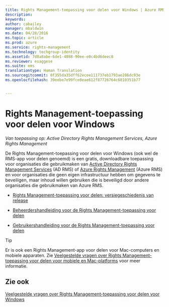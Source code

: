 ```yaml
---
title: Rights Management-toepassing voor delen voor Windows | Azure RMS
description: 
keywords: 
author: cabailey
manager: mbaldwin
ms.date: 04/28/2016
ms.topic: article
ms.prod: azure
ms.service: rights-management
ms.technology: techgroup-identity
ms.assetid: 7d8a8abe-6de1-4088-90ee-e0c4bd6deec8
ms.reviewer: esaggese
ms.suite: ems
translationtype: Human Translation
ms.sourcegitcommit: 0f355da35dff62ecee111737eb1793ae286dc93e
ms.openlocfilehash: 39eebe7e99fce0eae612f87726764c6810351b77


---
```


# Rights Management-toepassing voor delen voor Windows

*Van toepassing op: Active Directory Rights Management Services, Azure Rights Management*

De Rights Management-toepassing voor delen voor Windows (ook wel de RMS-app voor delen genoemd) is een gratis, downloadbare toepassing voor organisaties die gebruikmaken van [Active Directory Rights Management Services](https://technet.microsoft.com/library/cc772403.aspx) (AD RMS) of [Azure Rights Management](../understand-explore/azure-rights-management.md) (Azure RMS) en voor organisaties die geen eigen infrastructuur hebben om gegevens te beveiligen, maar inhoud willen gebruiken die is beveiligd door andere organisaties die gebruikmaken van Azure RMS.

-   [Rights Management-toepassing voor delen: versiegeschiedenis van release](sharing-app-version-release-history.md)

-   [Beheerdershandleiding voor de Rights Management-toepassing voor delen](sharing-app-admin-guide.md)

-   [Gebruikershandleiding voor de Rights Management-toepassing voor delen](sharing-app-user-guide.md)

> [!TIP]
> Er is ook een Rights Management-app voor delen voor Mac-computers en mobiele apparaten. Zie [Veelgestelde vragen over Rights Management-toepassing voor delen voor mobiele en Mac-platforms](http://technet.microsoft.com/dn451248) voor meer informatie.

## Zie ook
[Veelgestelde vragen over Rights Management-toepassing voor delen voor Windows](http://technet.microsoft.com/dn467883)




<!--HONumber=Jun16_HO4-->


